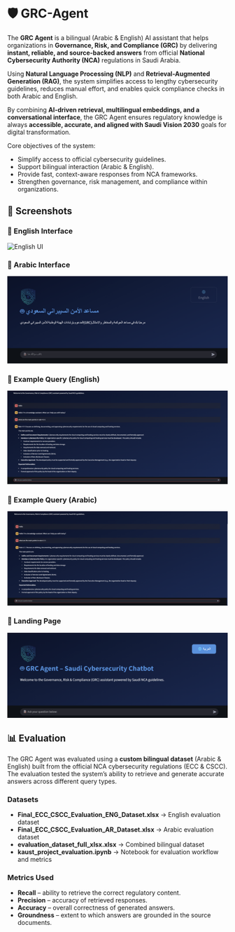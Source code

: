# 🛡️ GRC-Agent  

The **GRC Agent** is a bilingual (Arabic & English) AI assistant that helps organizations in **Governance, Risk, and Compliance (GRC)** by delivering **instant, reliable, and source-backed answers** from official **National Cybersecurity Authority (NCA)** regulations in Saudi Arabia.  

Using **Natural Language Processing (NLP)** and **Retrieval-Augmented Generation (RAG)**, the system simplifies access to lengthy cybersecurity guidelines, reduces manual effort, and enables quick compliance checks in both Arabic and English.  

By combining **AI-driven retrieval, multilingual embeddings, and a conversational interface**, the GRC Agent ensures regulatory knowledge is always **accessible, accurate, and aligned with Saudi Vision 2030** goals for digital transformation.  

Core objectives of the system:  
- Simplify access to official cybersecurity guidelines.  
- Support bilingual interaction (Arabic & English).  
- Provide fast, context-aware responses from NCA frameworks.  
- Strengthen governance, risk management, and compliance within organizations.  

## 📸 Screenshots  

### 🔹 English Interface  
![English UI](image/Screenshot%202025-09-08%20at%2012.30.48%20PM.png)  

### 🔹 Arabic Interface  
![Arabic UI](image/Screenshot%202025-09-08%20at%2012.22.26%20PM.png)  

### 🔹 Example Query (English)  
![English Query](image/Screenshot%202025-09-08%20at%2012.24.10%20PM.png)  

### 🔹 Example Query (Arabic)  
![Arabic Query](image/Screenshot%202025-09-08%20at%2012.21.36%20PM.png)  

### 🔹 Landing Page  
![Landing Page](image/Screenshot%202025-09-08%20at%2012.25.07%20PM.png)  

## 📊 Evaluation  

The GRC Agent was evaluated using a **custom bilingual dataset** (Arabic & English) built from the official NCA cybersecurity regulations (ECC & CSCC).  
The evaluation tested the system’s ability to retrieve and generate accurate answers across different query types.  

###  Datasets  
- **Final_ECC_CSCC_Evaluation_ENG_Dataset.xlsx** → English evaluation dataset  
- **Final_ECC_CSCC_Evaluation_AR_Dataset.xlsx** → Arabic evaluation dataset  
- **evaluation_dataset_full_xlsx.xlsx** → Combined bilingual dataset  
- **kaust_project_evaluation.ipynb** → Notebook for evaluation workflow and metrics  

### Metrics Used  
- **Recall** – ability to retrieve the correct regulatory content.  
- **Precision** – accuracy of retrieved responses.  
- **Accuracy** – overall correctness of generated answers.  
- **Groundness** – extent to which answers are grounded in the source documents.  

